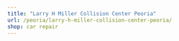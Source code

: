 ```yaml
---
title: "Larry H Miller Collision Center Peoria"
url: /peoria/larry-h-miller-collision-center-peoria/
shop: car repair
---
```

